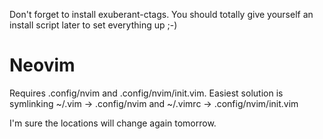 Don't forget to install exuberant-ctags. You should totally give yourself an install script later to set everything up ;-)

# Neovim

Requires .config/nvim and .config/nvim/init.vim. Easiest solution is symlinking ~/.vim -> .config/nvim and ~/.vimrc -> .config/nvim/init.vim

I'm sure the locations will change again tomorrow.
